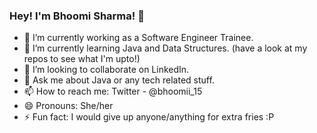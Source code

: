 ### Hey! I'm Bhoomi Sharma! 👋

- 🔭 I’m currently working as a Software Engineer Trainee.
- 🌱 I’m currently learning Java and Data Structures. (have a look at my repos to see what I'm upto!)
- 👯 I’m looking to collaborate on LinkedIn.
- 💬 Ask me about Java or any tech related stuff.
- 📫 How to reach me: Twitter - @bhoomii_15
- 😄 Pronouns: She/her
- ⚡ Fun fact: I would give up anyone/anything for extra fries :P

